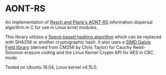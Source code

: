 # AONT-RS
An implementation of [Resch and Plank's AONT-RS](https://www.usenix.org/legacy/event/fast11/tech/full_papers/Resch.pdf) information dispersal algorithm in C for use in Linux krnel modules.

This library utilizes a [Speck-based hashing algorithm](https://github.com/atbarker/Speck-PRNG/blob/master/speck-prng.c) which can be replaced with SHA256 or another cryptographic hash. It also uses a [SIMD Galois Field library](https://github.com/atbarker/GaloisField-SIMD) (derived from CM256 by Chris Taylor) for Cauchy Reed-Solomon erasure coding and the Linux Kernel Crypto API for AES in CBC mode.

Tested on Ubuntu 18.04, Linux kernel v4.15.0.
